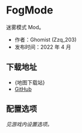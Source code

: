 # FogMode

迷雾模式 Mod。

- 作者：Ghomist (Zzq_203)
- 发布时间：2022 年 4 月

## 下载地址

- {地图下载站}
- [GitHub](https://github.com/Ghomist/FogMode4Ballance)

## 配置选项

*见游戏内设置选项。*
